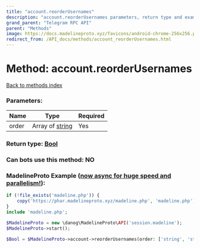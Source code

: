 ```yaml
---
title: "account.reorderUsernames"
description: "account.reorderUsernames parameters, return type and example"
grand_parent: "Telegram RPC API"
parent: "Methods"
image: https://docs.madelineproto.xyz/favicons/android-chrome-256x256.png
redirect_from: /API_docs/methods/account_reorderUsernames.html
---
```

# Method: account.reorderUsernames
[Back to methods index](index.html)



### Parameters:

| Name     |    Type       | Required |
|----------|---------------|----------|
|order|Array of [string](/API_docs/types/string.html) | Yes|


### Return type: [Bool](/API_docs/types/Bool.html)

### Can bots use this method: **NO**


### MadelineProto Example ([now async for huge speed and parallelism!](https://docs.madelineproto.xyz/docs/ASYNC.html)):


```php
if (!file_exists('madeline.php')) {
    copy('https://phar.madelineproto.xyz/madeline.php', 'madeline.php');
}
include 'madeline.php';

$MadelineProto = new \danog\MadelineProto\API('session.madeline');
$MadelineProto->start();

$Bool = $MadelineProto->account->reorderUsernames(order: ['string', 'string'], );
```

